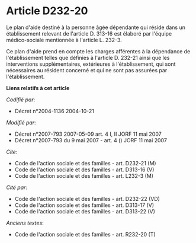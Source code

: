 # Article D232-20

Le plan d'aide destiné à la personne âgée dépendante qui réside dans un établissement relevant de l'article D. 313-16 est
élaboré par l'équipe médico-sociale mentionnée à l'article L. 232-3.

Ce plan d'aide prend en compte les charges afférentes à la dépendance de l'établissement telles que définies à l'article D.
232-21 ainsi que les interventions supplémentaires, extérieures à l'établissement, qui sont nécessaires au résident concerné
et qui ne sont pas assurées par l'établissement.

**Liens relatifs à cet article**

_Codifié par_:

  - Décret n°2004-1136 2004-10-21

_Modifié par_:

  - Décret n°2007-793 2007-05-09 art. 4 I, II JORF 11 mai 2007
  - Décret n°2007-793 du 9 mai 2007 - art. 4 () JORF 11 mai 2007

_Cite_:

  - Code de l'action sociale et des familles - art. D232-21 (M)
  - Code de l'action sociale et des familles - art. D313-16 (V)
  - Code de l'action sociale et des familles - art. L232-3 (M)

_Cité par_:

  - Code de l'action sociale et des familles - art. D232-22 (VD)
  - Code de l'action sociale et des familles - art. D313-17 (V)
  - Code de l'action sociale et des familles - art. D313-22 (V)

_Anciens textes_:

  - Code de l'action sociale et des familles - art. R232-20 (T)

